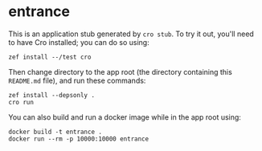 # entrance

This is an application stub generated by `cro stub`.  To try it out,
you'll need to have Cro installed; you can do so using:

```
zef install --/test cro
```

Then change directory to the app root (the directory containing this
`README.md` file), and run these commands:

```
zef install --depsonly .
cro run
```

You can also build and run a docker image while in the app root using:

```
docker build -t entrance .
docker run --rm -p 10000:10000 entrance
```
